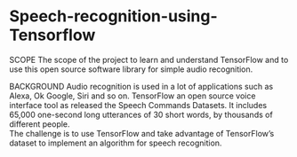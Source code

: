# Speech-recognition-using-Tensorflow

SCOPE
The scope of the project to learn and understand TensorFlow and to use this open source software library for simple audio recognition. 

BACKGROUND
Audio recognition is used in a lot of applications such as Alexa, Ok Google, Siri and so on. 
TensorFlow an open source voice interface tool as released the Speech Commands Datasets. 
It includes 65,000 one-second long utterances of 30 short words, by thousands of different people.  
The challenge is to use TensorFlow and take advantage of TensorFlow’s dataset to implement an algorithm for speech recognition.
	

